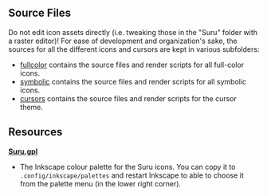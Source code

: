 ## Source Files

Do not edit icon assets directly (i.e. tweaking those in the "Suru" folder with a raster editor)! For ease of development and organization's sake, the sources for all the different icons and cursors are kept in various subfolders: 

 - [fullcolor](./fullcolor) contains the source files and render scripts for all full-color icons.
 - [symbolic](./symbolic) contains the source files and render scripts for all symbolic icons.
 - [cursors](./cursors) contains the source files and render scripts for the cursor theme.

## Resources

**[Suru.gpl](./Suru.gpl)**
- The Inkscape colour palette for the Suru icons. You can copy it to `.config/inkscape/palettes` and restart Inkscape to able to choose it from the palette menu (in the lower right corner).